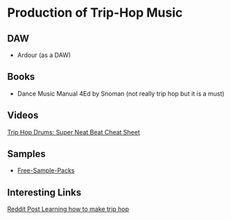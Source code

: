 # Production of Trip-Hop Music

## DAW

- Ardour (as a DAW)


## Books

- Dance Music Manual 4Ed by Snoman (not really trip hop but it is a must)

## Videos

[Trip Hop Drums: Super Neat Beat Cheat Sheet](https://www.youtube.com/watch?v=N9M5FPEiStE)

## Samples

- [Free-Sample-Packs](https://free-sample-packs.com/tag/breaks/)

## Interesting Links

[Reddit Post Learning how to make trip hop](https://www.reddit.com/r/triphop/comments/5v281s/where_to_start_learning_how_to_make_triphop_tracks/)


